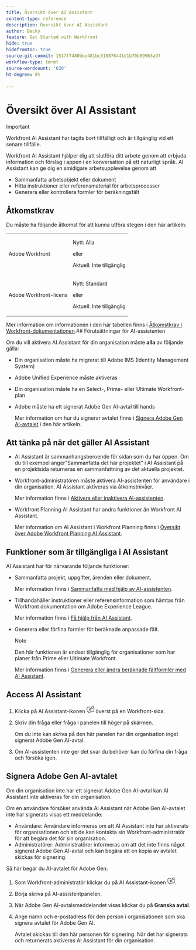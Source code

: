 ```yaml
---
title: Översikt över AI Assistant
content-type: reference
description: Översikt över AI Assistant
author: Becky
feature: Get Started with Workfront
hide: true
hidefromtoc: true
source-git-commit: 1517f7480bbe481bc918876441d1b70b09963a97
workflow-type: tm+mt
source-wordcount: '620'
ht-degree: 0%

---
```


# Översikt över AI Assistant

>[!IMPORTANT]
>
>Workfront AI Assistant har tagits bort tillfälligt och är tillgänglig vid ett senare tillfälle.

Workfront AI Assistant hjälper dig att slutföra ditt arbete genom att erbjuda information och förslag i appen i en konversation på ett naturligt språk. AI Assistant kan ge dig en smidigare arbetsupplevelse genom att

* Sammanfatta arbetsobjekt eller dokument
* Hitta instruktioner eller referensmaterial för arbetsprocesser
* Generera eller kontrollera formler för beräkningsfält

## Åtkomstkrav

Du måste ha följande åtkomst för att kunna utföra stegen i den här artikeln:

<table style="table-layout:auto"> 
 <col> 
 <col> 
 <tbody> 
  <tr> 
   <td role="rowheader">Adobe Workfront</td> 
   <td><p>Nytt: Alla</p>
       <p>eller</p>
       <p>Aktuell: Inte tillgänglig</p></td>
  </tr> 
  <tr> 
   <td role="rowheader">Adobe Workfront-licens</td> 
   <td><p>Nytt: Standard</p>
       <p>eller</p>
       <p>Aktuell: Inte tillgänglig</p></td>
  </tr> 
 </tbody> 
</table>

Mer information om informationen i den här tabellen finns i [Åtkomstkrav i Workfront-dokumentationen](/help/quicksilver/administration-and-setup/add-users/access-levels-and-object-permissions/access-level-requirements-in-documentation.md).## Förutsättningar för AI-assistenten

Om du vill aktivera AI Assistant för din organisation måste **alla** av följande gälla:

* Din organisation måste ha migrerat till Adobe IMS (Identity Management System)
* Adobe Unified Experience måste aktiveras
* Din organisation måste ha en Select-, Prime- eller Ultimate Workfront-plan
* Adobe måste ha ett signerat Adobe Gen AI-avtal till hands

  Mer information om hur du signerar avtalet finns i [Signera Adobe Gen AI-avtalet](/help/quicksilver/workfront-basics/ai-assistant/ai-assistant-overview.md#sign-the-adobe-gen-ai-agreement) i den här artikeln.

## Att tänka på när det gäller AI Assistant

* AI Assistant är sammanhangsberoende för sidan som du har öppen. Om du till exempel anger&quot;Sammanfatta det här projektet&quot; i AI Assistant på en projektsida returneras en sammanfattning av det aktuella projektet.
* Workfront-administratören måste aktivera AI-assistenten för användare i din organisation. AI Assistant aktiveras via åtkomstnivåer.

  Mer information finns i [Aktivera eller inaktivera AI-assistenten](/help/quicksilver/workfront-basics/ai-assistant/enable-or-disable-assistant.md).

* Workfront Planning AI Assistant har andra funktioner än Workfront AI Assistant.

  Mer information om AI Assistant i Workfront Planning finns i [Översikt över Adobe Workfront Planning AI Assistant](/help/quicksilver/planning/general/planning-ai-assistant-overview.md).


## Funktioner som är tillgängliga i AI Assistant

AI Assistant har för närvarande följande funktioner:

* Sammanfatta projekt, uppgifter, ärenden eller dokument.

  Mer information finns i [Sammanfatta med hjälp av AI-assistenten](/help/quicksilver/workfront-basics/ai-assistant/summarize-this.md).

* Tillhandahåller instruktioner eller referensinformation som hämtas från Workfront dokumentation om Adobe Experience League.

  Mer information finns i [Få hjälp från AI Assistant](/help/quicksilver/workfront-basics/ai-assistant/use-ai-to-retrieve-instructions.md).

* Generera eller förfina formler för beräknade anpassade fält.

  >[!NOTE]
  >
  >Den här funktionen är endast tillgänglig för organisationer som har planer från Prime eller Ultimate Workfront.

  Mer information finns i [Generera eller ändra beräknade fältformler med AI Assistant](/help/quicksilver/workfront-basics/ai-assistant/use-ai-assistant-to-check-formulas.md).

## Access AI Assistant

1. Klicka på AI Assistant-ikonen ![](/help/quicksilver/workfront-basics/ai-assistant/assets/ai-assistant-icon.png) överst på en Workfront-sida.
1. Skriv din fråga eller fråga i panelen till höger på skärmen.

   Om du inte kan skriva på den här panelen har din organisation inget signerat Adobe Gen AI-avtal.

1. Om AI-assistenten inte ger det svar du behöver kan du förfina din fråga och försöka igen.

## Signera Adobe Gen AI-avtalet

Om din organisation inte har ett signerat Adobe Gen AI-avtal kan AI Assistant inte aktiveras för din organisation.

Om en användare försöker använda AI Assistant när Adobe Gen AI-avtalet inte har signerats visas ett meddelande:

* Användare: Användare informeras om att AI Assistant inte har aktiverats för organisationen och att de kan kontakta sin Workfront-administratör för att begära det för sin organisation.
* Administratörer: Administratörer informeras om att det inte finns något signerat Adobe Gen AI-avtal och kan begära att en kopia av avtalet skickas för signering.

Så här begär du AI-avtalet för Adobe Gen:

1. Som Workfront-administratör klickar du på AI Assistant-ikonen ![](/help/quicksilver/workfront-basics/ai-assistant/assets/ai-assistant-icon.png).
1. Börja skriva på AI-assistentpanelen.
1. När Adobe Gen AI-avtalsmeddelandet visas klickar du på **Granska avtal**.
1. Ange namn och e-postadress för den person i organisationen som ska signera avtalet för Adobe Gen AI.

   Avtalet skickas till den här personen för signering. När det har signerats och returnerats aktiveras AI Assistant för din organisation.

